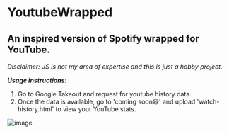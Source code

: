# YoutubeWrapped
## An inspired version of Spotify wrapped for YouTube.

*Disclaimer: JS is not my area of expertise and this is just a hobby project.*

***Usage instructions:***
1. Go to Google Takeout and request for youtube history data.
2. Once the data is available, go to 'coming soon:smiley:' and upload 'watch-history.html' to view your YouTube stats.

![image](https://user-images.githubusercontent.com/21175650/205505953-9ec238d9-17fc-4c63-8036-5ef39e96b582.png)
